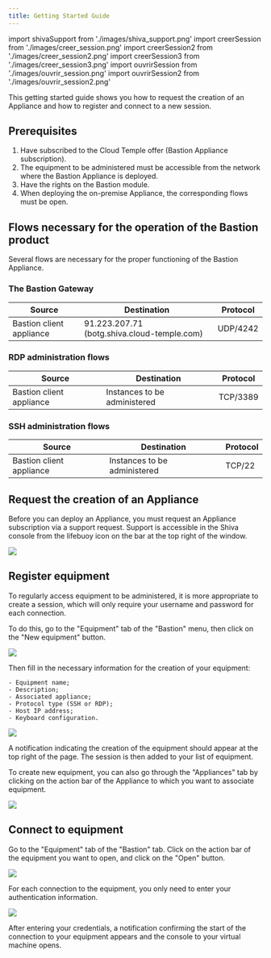 ```yaml
---
title: Getting Started Guide
---
```

import shivaSupport from './images/shiva_support.png'
import creerSession from './images/creer_session.png'
import creerSession2 from './images/creer_session2.png'
import creerSession3 from './images/creer_session3.png'
import ouvrirSession from './images/ouvrir_session.png'
import ouvrirSession2 from './images/ouvrir_session2.png'

This getting started guide shows you how to request the creation of an Appliance and how to register and connect to a new session.

## Prerequisites

1. Have subscribed to the Cloud Temple offer (Bastion Appliance subscription).
2. The equipment to be administered must be accessible from the network where the Bastion Appliance is deployed.
3. Have the rights on the Bastion module.
4. When deploying the on-premise Appliance, the corresponding flows must be open.

## Flows necessary for the operation of the Bastion product

Several flows are necessary for the proper functioning of the Bastion Appliance.

### The Bastion Gateway
| Source                   | Destination                                 | Protocol |
|--------------------------|---------------------------------------------|----------|
| Bastion client appliance | 91.223.207.71 (botg.shiva.cloud-temple.com) | UDP/4242 |

### RDP administration flows

| Source                   | Destination                  | Protocol |
|--------------------------|------------------------------|----------|
| Bastion client appliance | Instances to be administered | TCP/3389 |

### SSH administration flows

| Source                   | Destination                  | Protocol |
|--------------------------|------------------------------|----------|
| Bastion client appliance | Instances to be administered | TCP/22   |

## Request the creation of an Appliance
Before you can deploy an Appliance, you must request an Appliance subscription via a support request.
Support is accessible in the Shiva console from the lifebuoy icon on the bar at the top right of the window.

<img src={shivaSupport} />

## Register equipment

To regularly access equipment to be administered, it is more appropriate to create a session, which will only require your username and password for each connection.

To do this, go to the "Equipment" tab of the "Bastion" menu, then click on the "New equipment" button.

<img src={creerSession} />

Then fill in the necessary information for the creation of your equipment:

    - Equipment name;
    - Description;
    - Associated appliance;
    - Protocol type (SSH or RDP);
    - Host IP address;
    - Keyboard configuration.

<img src={creerSession2} />

A notification indicating the creation of the equipment should appear at the top right of the page. The session is then added to your list of equipment.

To create new equipment, you can also go through the "Appliances" tab by clicking on the action bar of the Appliance to which you want to associate equipment.

<img src={creerSession3} />

## Connect to equipment

Go to the "Equipment" tab of the "Bastion" tab. Click on the action bar of the equipment you want to open, and click on the "Open" button.

<img src={ouvrirSession} />

For each connection to the equipment, you only need to enter your authentication information.

<img src={ouvrirSession2} />

After entering your credentials, a notification confirming the start of the connection to your equipment appears and the console to your virtual machine opens.
